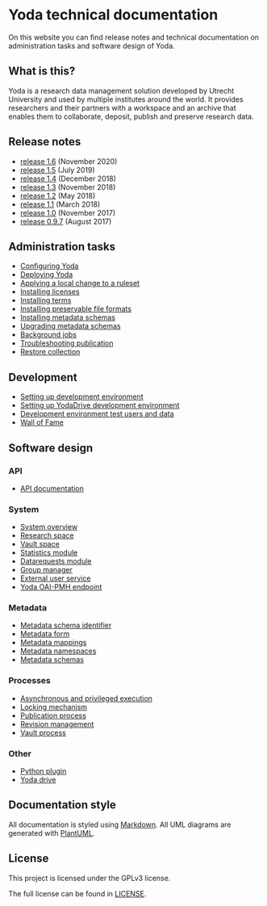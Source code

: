 # Yoda technical documentation
On this website you can find release notes and technical documentation on administration tasks and software design of Yoda.

## What is this?
Yoda is a research data management solution developed by Utrecht University and used by multiple institutes around the world.
It provides researchers and their partners with a workspace and an archive that enables them to collaborate, deposit, publish and preserve research data.

## Release notes
- [release 1.6](release-notes/release-1.6.md) (November 2020)
- [release 1.5](release-notes/release-1.5.md) (July 2019)
- [release 1.4](release-notes/release-1.4.md) (December 2018)
- [release 1.3](release-notes/release-1.3.md) (November 2018)
- [release 1.2](release-notes/release-1.2.md) (May 2018)
- [release 1.1](release-notes/release-1.1.md) (March 2018)
- [release 1.0](release-notes/release-1.0.md) (November 2017)
- [release 0.9.7](release-notes/release-0.9.7.md) (August 2017)

## Administration tasks
- [Configuring Yoda](administration/configuring-yoda.md)
- [Deploying Yoda](administration/deploying-yoda.md)
- [Applying a local change to a ruleset](administration/hotfixing-ruleset.md)
- [Installing licenses](administration/installing-licenses.md)
- [Installing terms](administration/installing-terms.md)
- [Installing preservable file formats](administration/installing-preservable-file-formats.md)
- [Installing metadata schemas](administration/installing-metadata-schemas.md)
- [Upgrading metadata schemas](administration/upgrading-metadata-schemas.md)
- [Background jobs](administration/background-jobs.md)
- [Troubleshooting publication](administration/troubleshooting-publication.md)
- [Restore collection](administration/restore-collection.md)

## Development
- [Setting up development environment](development/setting-up-development-environment.md)
- [Setting up YodaDrive development environment](development/yodadrive-development-environment.md)
- [Development environment test users and data](development/development-test-data.md)
- [Wall of Fame](development/wall-of-fame.md)

## Software design

### API
- [API documentation](https://petstore.swagger.io/?url=https://utrechtuniversity.github.io/irods-ruleset-uu/api.json)

### System
- [System overview](design/system-overview.md)
- [Research space](design/research-space.md)
- [Vault space](design/vault-space.md)
- [Statistics module](design/statistics.md)
- [Datarequests module](design/data-requests.md)
- [Group manager](design/group-manager.md)
- [External user service](design/external-user-service.md)
- [Yoda OAI-PMH endpoint](design/yoda-moai.md)

### Metadata
- [Metadata schema identifier](design/metadata-schema-identifier.md)
- [Metadata form](design/metadata-form.md)
- [Metadata mappings](design/metadata-mappings.md)
- [Metadata namespaces](design/metadata-namespaces.md)
- [Metadata schemas](design/metadata-schemas.md)

### Processes
- [Asynchronous and privileged execution](design/async-system-execution.md)
- [Locking mechanism](design/locking-mechanism.md)
- [Publication process](design/publication-process.md)
- [Revision management](design/revisions.md)
- [Vault process](design/vault-process.md)

### Other
- [Python plugin](design/python-plugin.md)
- [Yoda drive](design/yodadrive.md)

## Documentation style
All documentation is styled using [Markdown](https://guides.github.com/features/mastering-markdown/).
All UML diagrams are generated with [PlantUML](http://plantuml.com/).

## License
This project is licensed under the GPLv3 license.

The full license can be found in [LICENSE](LICENSE).
